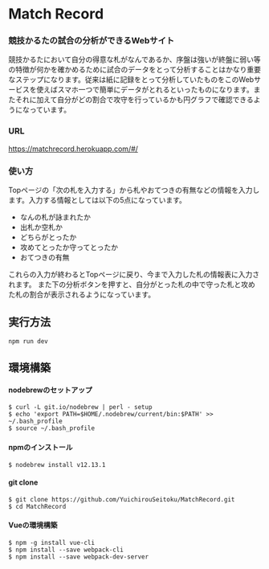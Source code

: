 # Match Record

### 競技かるたの試合の分析ができるWebサイト

競技かるたにおいて自分の得意な札がなんであるか、序盤は強いが終盤に弱い等の特徴が何かを確かめるために試合のデータをとって分析することはかなり重要なステップになります。従来は紙に記録をとって分析していたものをこのWebサービスを使えばスマホ一つで簡単にデータがとれるといったものになります。またそれに加えて自分がどの割合で攻守を行っているかも円グラフで確認できるようになっています。

### URL
https://matchrecord.herokuapp.com/#/

### 使い方
Topページの「次の札を入力する」から札やおてつきの有無などの情報を入力します。入力する情報としては以下の5点になっています。

* なんの札が詠まれたか
* 出札か空札か
* どちらがとったか
* 攻めてとったか守ってとったか
* おてつきの有無

これらの入力が終わるとTopページに戻り、今まで入力した札の情報表に入力されます。
また下の分析ボタンを押すと、自分がとった札の中で守った札と攻めた札の割合が表示されるようになっています。

## 実行方法

```
npm run dev
```

## 環境構築

#### nodebrewのセットアップ
 
```
$ curl -L git.io/nodebrew | perl - setup
$ echo 'export PATH=$HOME/.nodebrew/current/bin:$PATH' >> ~/.bash_profile
$ source ~/.bash_profile
```

#### npmのインストール

```
$ nodebrew install v12.13.1
```

#### git clone

```
$ git clone https://github.com/YuichirouSeitoku/MatchRecord.git
$ cd MatchRecord
```

#### Vueの環境構築

```
$ npm -g install vue-cli
$ npm install --save webpack-cli
$ npm install --save webpack-dev-server
```
